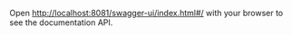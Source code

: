 Open [http://localhost:8081/swagger-ui/index.html#/](http://localhost:8081/swagger-ui/index.html#/) with your browser to see the documentation API.